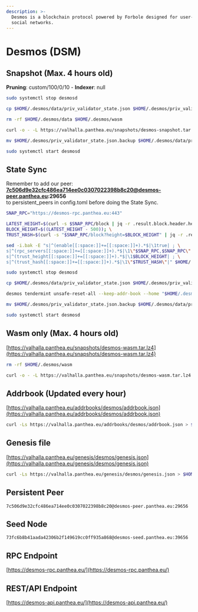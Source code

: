 ```yaml
---
description: >-
  Desmos is a blockchain protocol powered by Forbole designed for user-centric
  social networks.
---
```


# Desmos (DSM)

## Snapshot (Max. 4 hours old)

**Pruning**: custom/100/0/10 - **Indexer**: null

```bash
sudo systemctl stop desmosd

cp $HOME/.desmos/data/priv_validator_state.json $HOME/.desmos/priv_validator_state.json.backup

rm -rf $HOME/.desmos/data $HOME/.desmos/wasm

curl -o - -L https://valhalla.panthea.eu/snapshots/desmos-snapshot.tar.lz4 | lz4 -c -d - | tar -x -C $HOME/.desmos

mv $HOME/.desmos/priv_validator_state.json.backup $HOME/.desmos/data/priv_validator_state.json

sudo systemctl start desmosd
```

## State Sync

Remember to add our peer:\
**7c506d9e32cfc486ea714ee0c0307022398b8c20@desmos-peer.panthea.eu:29656**\
to persistent\_peers in config.toml before doing the State Sync.

```bash
SNAP_RPC="https://desmos-rpc.panthea.eu:443"

LATEST_HEIGHT=$(curl -s $SNAP_RPC/block | jq -r .result.block.header.height); \
BLOCK_HEIGHT=$((LATEST_HEIGHT - 500)); \
TRUST_HASH=$(curl -s "$SNAP_RPC/block?height=$BLOCK_HEIGHT" | jq -r .result.block_id.hash)

sed -i.bak -E "s|^(enable[[:space:]]+=[[:space:]]+).*$|\1true| ; \
s|^(rpc_servers[[:space:]]+=[[:space:]]+).*$|\1\"$SNAP_RPC,$SNAP_RPC\"| ; \
s|^(trust_height[[:space:]]+=[[:space:]]+).*$|\1$BLOCK_HEIGHT| ; \
s|^(trust_hash[[:space:]]+=[[:space:]]+).*$|\1\"$TRUST_HASH\"|" $HOME/.desmos/config/config.toml

sudo systemctl stop desmosd

cp $HOME/.desmos/data/priv_validator_state.json $HOME/.desmos/priv_validator_state.json.backup

desmos tendermint unsafe-reset-all --keep-addr-book --home "$HOME/.desmos"

mv $HOME/.desmos/priv_validator_state.json.backup $HOME/.desmos/data/priv_validator_state.json

sudo systemctl start desmosd
```

## Wasm only (Max. 4 hours old)

[https://valhalla.panthea.eu/snapshots/desmos-wasm.tar.lz4](https://valhalla.panthea.eu/snapshots/desmos-wasm.tar.lz4)

```bash
rm -rf $HOME/.desmos/wasm

curl -o - -L https://valhalla.panthea.eu/snapshots/desmos-wasm.tar.lz4 | lz4 -c -d - | tar -x -C $HOME/.desmos/
```

## Addrbook (Updated every hour)

[https://valhalla.panthea.eu/addrbooks/desmos/addrbook.json](https://valhalla.panthea.eu/addrbooks/desmos/addrbook.json)

```bash
curl -Ls https://valhalla.panthea.eu/addrbooks/desmos/addrbook.json > $HOME/.desmos/config/addrbook.json
```

## Genesis file

[https://valhalla.panthea.eu/genesis/desmos/genesis.json](https://valhalla.panthea.eu/genesis/desmos/genesis.json)

```bash
curl -Ls https://valhalla.panthea.eu/genesis/desmos/genesis.json > $HOME/.desmos/config/genesis.json
```

## Persistent Peer

```url
7c506d9e32cfc486ea714ee0c0307022398b8c20@desmos-peer.panthea.eu:29656
```

## Seed Node

```url
73fc6b8b41aada42306b2f149619cc0ff935a868@desmos-seed.panthea.eu:39656
```

## RPC Endpoint

[https://desmos-rpc.panthea.eu/](https://desmos-rpc.panthea.eu/)

## REST/API Endpoint

[https://desmos-api.panthea.eu/](https://desmos-api.panthea.eu/)
